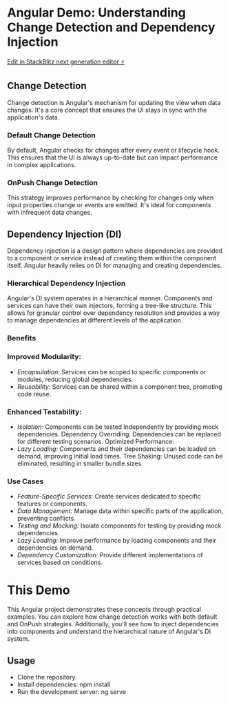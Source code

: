 # Angular Demo: Understanding Change Detection and Dependency Injection

[Edit in StackBlitz next generation editor ⚡️](https://stackblitz.com/~/github.com/ankita-nagesh/dependency-injection-and-change-detection)

## Change Detection
Change detection is Angular's mechanism for updating the view when data changes. It's a core concept that ensures the UI stays in sync with the application's data.

### Default Change Detection
By default, Angular checks for changes after every event or lifecycle hook. This ensures that the UI is always up-to-date but can impact performance in complex applications.

### OnPush Change Detection
This strategy improves performance by checking for changes only when input properties change or events are emitted. It's ideal for components with infrequent data changes.

## Dependency Injection (DI)
Dependency injection is a design pattern where dependencies are provided to a component or service instead of creating them within the component itself. Angular heavily relies on DI for managing and creating dependencies.

### Hierarchical Dependency Injection
Angular's DI system operates in a hierarchical manner. Components and services can have their own injectors, forming a tree-like structure. This allows for granular control over dependency resolution and provides a way to manage dependencies at different levels of the application.

### Benefits
### Improved Modularity:

- *Encapsulation:* Services can be scoped to specific components or modules, reducing global dependencies.
- *Reusability:* Services can be shared within a component tree, promoting code reuse.
### Enhanced Testability:
- *Isolation:* Components can be tested independently by providing mock dependencies.
Dependency Overriding: Dependencies can be replaced for different testing scenarios.
Optimized Performance:
- *Lazy Loading:* Components and their dependencies can be loaded on demand, improving initial load times.
Tree Shaking: Unused code can be eliminated, resulting in smaller bundle sizes.

### Use Cases
- *Feature-Specific Services:* Create services dedicated to specific features or components.
- *Data Management:* Manage data within specific parts of the application, preventing conflicts.
- *Testing and Mocking:* Isolate components for testing by providing mock dependencies.
- *Lazy Loading:* Improve performance by loading components and their dependencies on demand.
- *Dependency Customization:* Provide different implementations of services based on conditions.

# This Demo
This Angular project demonstrates these concepts through practical examples. You can explore how change detection works with both default and OnPush strategies. Additionally, you'll see how to inject dependencies into components and understand the hierarchical nature of Angular's DI system.

## Usage
- Clone the repository.
- Install dependencies: npm install
- Run the development server: ng serve
